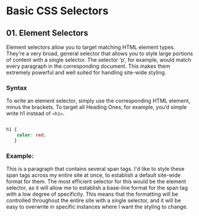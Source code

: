 # Basic CSS Selectors


## 01. Element Selectors

Element selectors allow you to target matching HTML element types. They’re a very broad, general selector that allows you to style large portions of content with a single selector. The selector ‘p’, for example, would match every paragraph in the corresponding document. This makes them extremely powerful and well suited for handling site-wide styling.

### Syntax

To write an element selector, simply use the corresponding HTML element, minus the brackets. To target all Heading Ones, for example, you’d simple write h1 instead of ```<h1>```.

```css

h1 {
    color: red;
   }

```

### Example:

This is a paragraph that contains several span tags. I'd like to style these span tags across my entire site at once, to establish a default site-wide format for them. The most efficient selector for this would be the element selector, as it will allow me to establish a base-line format for the span tag with a low degree of specificity. This means that the formatting will be controlled throughout the entire site with a single selector, and it will be easy to overwrite in specific instances where I want the styling to change.
